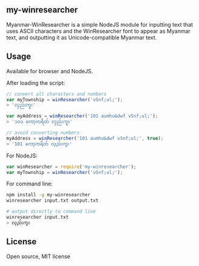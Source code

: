## my-winresearcher

Myanmar-WinResearcher is a simple NodeJS module for inputting text
that uses ASCII characters and the WinResearcher font to appear as Myanmar text,
and outputting it as Unicode-compatible Myanmar text.

## Usage

Available for browser and NodeJS.

After loading the script:

```javascript
// convert all characters and numbers
var myTownship = winResearcher('vSnf;ul;');
> 'လှည်းကူး'

var myAddress = winResearcher('101 aumhu&dwf vSnf;ul;');
> '၁ဝ၁ ကော့ကရိတ် လှည်းကူး'

// avoid converting numbers
myAddress = winResearcher('101 aumhu&dwf vSnf;ul;', true);
> '101 ကော့ကရိတ် လှည်းကူး'
```

For NodeJS:

```javascript
var winResearcher = require('my-winresearcher');
var myTownship = winResearcher('vSnf;ul;');
```

For command line:

```bash
npm install -g my-winresearcher
winresearcher input.txt output.txt

# output directly to command line
winresearcher input.txt
> လှည်းကူး
```

## License

Open source, MIT license
